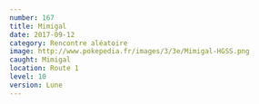 ```yaml
---
number: 167
title: Mimigal
date: 2017-09-12
category: Rencontre aléatoire
image: http://www.pokepedia.fr/images/3/3e/Mimigal-HGSS.png
caught: Mimigal
location: Route 1
level: 10
version: Lune
---
```

